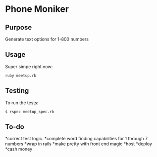 Phone Moniker
=============

Purpose
-------
 Generate text options for 1-800 numbers


Usage
-----

Super simpe right now:

    ruby meetup.rb


Testing
-------

To run the tests:

    $ rspec meetup_spec.rb



To-do
-----
*correct test logic.
*complete word finding capabilities for 1 through 7 numbers
*wrap in rails
*make pretty with front end magic
*host
*deploy
*cash money
